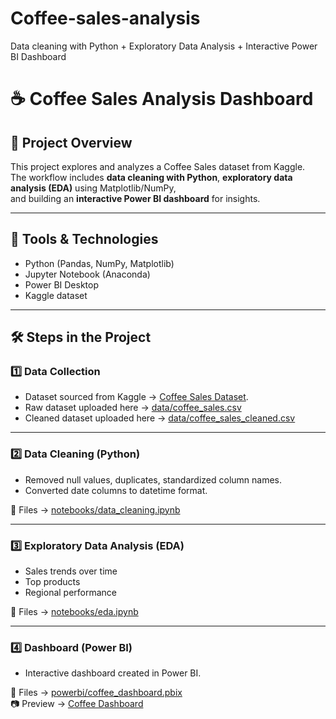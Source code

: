 # Coffee-sales-analysis
Data cleaning with Python + Exploratory Data Analysis + Interactive Power BI Dashboard

# ☕ Coffee Sales Analysis Dashboard

## 📌 Project Overview
This project explores and analyzes a Coffee Sales dataset from Kaggle.  
The workflow includes **data cleaning with Python**, **exploratory data analysis (EDA)** using Matplotlib/NumPy,  
and building an **interactive Power BI dashboard** for insights.

---

## 🔧 Tools & Technologies
- Python (Pandas, NumPy, Matplotlib)
- Jupyter Notebook (Anaconda)
- Power BI Desktop
- Kaggle dataset

---

## 🛠 Steps in the Project

### 1️⃣ Data Collection
- Dataset sourced from Kaggle → [Coffee Sales Dataset](https://www.kaggle.com/datasets/divu2001/coffee-shop-sales-analysis).  
- Raw dataset uploaded here → [data/coffee_sales.csv](https://github.com/varshithaa1605/Coffee-sales-analysis/blob/main/data/raw/Project.csv)  
- Cleaned dataset uploaded here → [data/coffee_sales_cleaned.csv](https://github.com/varshithaa1605/Coffee-sales-analysis/blob/main/data/processed/coffee-sales.xls)

---

### 2️⃣ Data Cleaning (Python)
- Removed null values, duplicates, standardized column names.  
- Converted date columns to datetime format.  

📂 Files → [notebooks/data_cleaning.ipynb](https://github.com/varshithaa1605/Coffee-sales-analysis/blob/main/notebooks/Coffee_salesss.ipynb)

---

### 3️⃣ Exploratory Data Analysis (EDA)
- Sales trends over time  
- Top products  
- Regional performance  

📂 Files → [notebooks/eda.ipynb](https://github.com/varshithaa1605/Coffee-sales-analysis/blob/main/notebooks/Coffee_salesss.ipynb)

---

### 4️⃣ Dashboard (Power BI)
- Interactive dashboard created in Power BI.  

📂 Files → [powerbi/coffee_dashboard.pbix](https://github.com/varshithaa1605/Coffee-sales-analysis/blob/main/powerbi/Coffeeee.pbix)  
📷 Preview → [Coffee Dashboard](https://github.com/varshithaa1605/Coffee-sales-analysis/blob/main/powerbi/dashboard.png)
